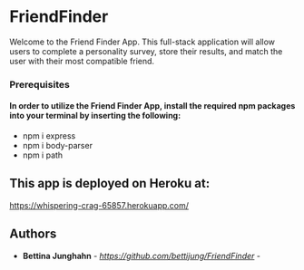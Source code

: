 # FriendFinder
Welcome to the Friend Finder App. This full-stack application will allow users to complete a personality survey, store their results, and match the user with their most compatible friend.

### Prerequisites
#### In order to utilize the Friend Finder App, install the required npm packages into your terminal by inserting the following:
* npm i express
* npm i body-parser
* npm i path

## This app is deployed on Heroku at:
https://whispering-crag-65857.herokuapp.com/



## Authors

* **Bettina Junghahn** - *https://github.com/bettijung/FriendFinder* -

